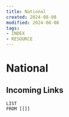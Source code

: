 ```yaml
---
title: National
created: 2024-08-08
modified: 2024-08-08
tags: 
- INDEX
- RESOURCE
---
```

# National
## Incoming Links
```dataview
LIST
FROM [[]]
```
